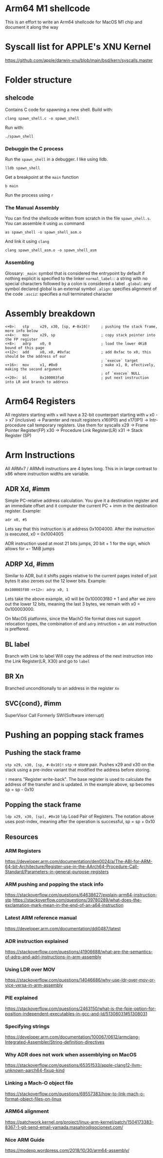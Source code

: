 # Arm64 M1 shellcode
This is an effort to write an Arm64 shellcode for MacOS M1 chip and document it along the way

# Syscall list for APPLE's XNU Kernel
https://github.com/apple/darwin-xnu/blob/main/bsd/kern/syscalls.master

# Folder structure
## shelcode
Contains C code for spawning a new shell.
Build with:
```
clang spawn_shell.c -o spawn_shell
```
Run with:
```
./spawn_shell
```

### Debuggin the C process
Run the `spawn_shell` in a debugger. I like using lldb.
```
lldb spawn_shell
```
Get a breakpoint at the `main` function
```
b main
```
Run the process using `r`

### The Manual Assembly
You can find the shellcode written from scratch in the file `spawn_shell.s`.
You can assemble it using `as` command
```
as spawn_shell -o spawn_shell_asm.o
```
And link it using `clang`
```
clang spawn_shell_asm.o -o spawn_shell_asm
```

### Assembling
Glossary:
`_main`: symbol that is considered the entrypoint by default if nothing explicit is specified to
the linker
`normal_label:`: a string with no special characters followed by a colon is considered a label
`.global`: any symbol declared global is an external symbol
`.align`: specifies alignment of the code
`.asciz`: specifies a null terminated character


# Assembly breakdown

```
<+0>:   stp     x29, x30, [sp, #-0x10]!     ; pushing the stack frame, more info below
<+4>:   mov     x29, sp                     ; copy stack pointer into the FP register
<+8>:   adrp    x0, 0                       ; load the lower 4KiB bound of this page
<+12>:  add     x0, x0, #0xfac              ; add 0xfac to x0, this should be the address of our
                                            ; `execve` target
<+16>:  mov     x1, #0x0                    ; make x1, 0, efectively, making the second argument
                                            ; of `execve` NULL
<+20>:  bl      0x100003fa0                 ; put next instruction into LR and branch to address
```
# Arm64 Registers
All registers starting with `x` will have a 32-bit counterpart starting with `w`
x0 -> x7 (inclusive) -> Paramter and result registers
x16(IP0) and x17(IP1) -> Intr-procedure call temporary registers. Use them for syscalls
x29 -> Frame Pointer Register(FP)
x30 -> Procedure Link Register(LR)
x31 -> Stack Register (SP)


# Arm Instructions
All ARMv7 / ARMv8 instructions are 4 bytes long. This in in large contrast to x86 where instruction
widths are variable.

## ADR Xd, #imm
Simple PC-relative address calculation. You give it a destination register and an immediate offset
and it computer the current PC + imm in the destination register.
Example:
```
adr x0, #5
```
Lets say that this instruction is at address 0x1004000.
After the instruction is executed, x0 = 0x1004005

ADR instruction used at most 21 bits jumps, 20 bit + 1 for the sign, which allows for +- 1MiB jumps

## ADRP Xd, #imm
Similar to ADR, but it shifts pages relative to the current pages insted of just bytes
It also zeroes out the 12 lower bits.
Example:
```
0x100003f80 <+12>: adrp x0, 1
```
Lets take the above example, x0 will be 0x100003f80 + 1 and after we zero out the lower 12 bits,
meaning the last 3 bytes, we remain with x0 = 0x100003000.

On MacOS platforms, since the MachO file format does not support relocation types, the combination
of and `adrp` intruction + an `add` instruction is preffered.

## BL label
Branch with Link to label
Will copy the address of the next instruction into the Link Register(LR, X30) and go to `label`

## BR Xn
Branched unconditionally to an address in the register `Xn`

## SVC{cond}, #imm
SuperVisor Call
Formerly SWI(Software interrupt)

# Pushing an popping stack frames
## Pushing the stack frame
`stp x29, x30, [sp, #-0x10]!`
`stp` -> store pair. Pushes x29 and x30 on the stack using a pre-index variant
that modified the address before storing.

`!` means "Register write-back".
The base register is used to calculate the address of the transfer and is updated.
in the example above, sp becomes sp = sp - 0x10

## Popping the stack frame
`ldp x29, x30, [sp], #0x10`
`ldp` Load Pair of Registers. The notation above uses post-index, meaning after the operation
is successful, sp = sp + 0x10

## Resources
### ARM Registers
https://developer.arm.com/documentation/den0024/a/The-ABI-for-ARM-64-bit-Architecture/Register-use-in-the-AArch64-Procedure-Call-Standard/Parameters-in-general-purpose-registers
### ARM pushing and popping the stack info
https://stackoverflow.com/questions/64638627/explain-arm64-instruction-stp
https://stackoverflow.com/questions/39780289/what-does-the-exclamation-mark-mean-in-the-end-of-an-a64-instruction
### Latest ARM reference manual
https://developer.arm.com/documentation/ddi0487/latest
### ADR instruction explained
https://stackoverflow.com/questions/41906688/what-are-the-semantics-of-adrp-and-adrl-instructions-in-arm-assembly
### Using LDR over MOV
https://stackoverflow.com/questions/14046686/why-use-ldr-over-mov-or-vice-versa-in-arm-assembly
### PIE explained
https://stackoverflow.com/questions/2463150/what-is-the-fpie-option-for-position-independent-executables-in-gcc-and-ld/51308031#51308031
### Specifying strings
https://developer.arm.com/documentation/100067/0612/armclang-Integrated-Assembler/String-definition-directives
### Why ADR does not work when assemblying on MacOS
https://stackoverflow.com/questions/65351533/apple-clang12-llvm-unknown-aarch64-fixup-kind
### Linking a Mach-O object file
https://stackoverflow.com/questions/69557383/how-to-link-mach-o-format-object-files-on-linux
### ARM64 alignment
https://patchwork.kernel.org/project/linux-arm-kernel/patch/1504173383-8367-1-git-send-email-yamada.masahiro@socionext.com/
### Nice ARM Guide
https://modexp.wordpress.com/2018/10/30/arm64-assembly/
